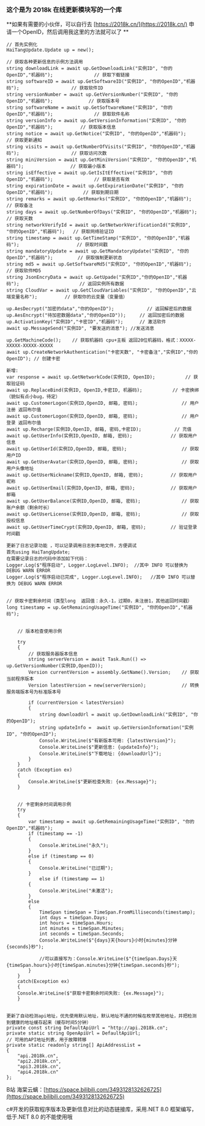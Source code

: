 ﻿### 这个是为 2018k 在线更新模块写的一个库
 **如果有需要的小伙伴，可以自行去 [https://2018k.cn/](https://2018k.cn/) 申请一个OpenID，然后调用我这里的方法就可以了	** 

    // 首先实例化
	HaiTangUpdate.Update up = new();
        
	// 获取各种更新信息的示例方法调用
	string downloadLink = await up.GetDownloadLink("实例ID", "你的OpenID","机器码");				// 获取下载链接
	string softwareID = await up.GetSoftwareID("实例ID", "你的OpenID","机器码");					// 获取软件ID
	string versionNumber = await up.GetVersionNumber("实例ID", "你的OpenID","机器码");				// 获取版本号
	string softwareName = await up.GetSoftwareName("实例ID", "你的OpenID","机器码");				// 获取软件名称
	string versionInfo = await up.GetVersionInformation("实例ID", "你的OpenID","机器码");			// 获取版本信息
	string notice = await up.GetNotice("实例ID", "你的OpenID","机器码");							// 获取更新通知
	string visits = await up.GetNumberOfVisits("实例ID", "你的OpenID","机器码");					// 获取访问次数
	string miniVersion = await up.GetMiniVersion("实例ID", "你的OpenID","机器码");					// 获取最小版本
	string isEffective = await up.GetIsItEffective("实例ID", "你的OpenID","机器码");				// 获取是否有效
	string expirationDate = await up.GetExpirationDate("实例ID", "你的OpenID","机器码");			// 获取到期日期
	string remarks = await up.GetRemarks("实例ID", "你的OpenID","机器码");							// 获取备注
	string days = await up.GetNumberOfDays("实例ID", "你的OpenID","机器码");						// 获取天数
	string networkVerifyId = await up.GetNetworkVerificationId("实例ID", "你的OpenID","机器码");	// 获取网络验证ID
	string timestamp = await up.GetTimeStamp("实例ID", "你的OpenID","机器码");						// 获取时间戳
	string mandatoryUpdate = await up.GetMandatoryUpdate("实例ID", "你的OpenID","机器码");			// 获取强制更新状态
	string md5 = await up.GetSoftwareMd5("实例ID", "你的OpenID","机器码");							// 获取软件MD5
	string JsonEncryData = await up.GetUpade("实例ID","你的OpenID","机器码");						// 返回实例所有数据
	string CloudVar = await up.GetCloudVariables("实例ID", "你的OpenID","云端变量名称");			// 获取你的云变量（变量值）

	up.AesDecrypt("加密的data","你的OpenID");			// 返回解密后的数据
	up.AesEncrypt("待加密数据data","你的OpenID"));		// 返回加密后的数据
	up.ActivationKey("实例ID","卡密ID","机器码");		// 激活软件
	await up.MessageSend("实例ID", "要发送的消息");	//发送消息

	up.GetMachineCode();	// 获取机器码 cpu+主板 返回20位机器码，格式：XXXXX-XXXXX-XXXXX-XXXXX
	await up.CreateNetworkAuthentication("卡密天数", "卡密备注","实例ID","你的OpenID");	// 创建卡密

	新增:
	var response = await up.GetNetworkCode(实例ID, OpenID);			// 获取验证码
	await up.ReplaceBind(实例ID, OpenID,卡密ID, 机器码);			// 卡密换绑（貌似有点小bug，待定）
	await up.CustomerLogon(实例ID,OpenID, 邮箱, 密码);				// 用户注册 返回布尔值
	await up.CustomerLogon(实例ID,OpenID, 邮箱, 密码);				// 用户登录 返回布尔值
	await up.Recharge(实例ID,OpenID, 邮箱, 密码,卡密ID);			// 充值
	await up.GetUserInfo(实例ID,OpenID, 邮箱, 密码);				// 获取用户信息
	await up.GetUserId(实例ID,OpenID, 邮箱, 密码);					// 获取用户ID
	await up.GetUserAvatar(实例ID,OpenID, 邮箱, 密码);				// 获取用户头像地址
	await up.GetUserNickname(实例ID,OpenID, 邮箱, 密码);			// 获取用户昵称
	await up.GetUserEmail(实例ID,OpenID, 邮箱, 密码);				// 获取用户邮箱
	await up.GetUserBalance(实例ID,OpenID, 邮箱, 密码);				// 获取账户余额（剩余时长）
	await up.GetUserLicense(实例ID,OpenID, 邮箱, 密码);				// 获取授权信息
	await up.GetUserTimeCrypt(实例ID,OpenID, 邮箱, 密码);			// 验证登录时间戳

	更新了日志记录功能 ，可以记录调用日志到本地文件，方便调试
	首先using HaiTangUpdate; 
	在需要记录日志的代码中添加如下代码：
	Logger.Log($"程序启动", Logger.LogLevel.INFO);	//其中 INFO 可以替换为 DEBUG WARN ERROR
	Logger.Log($"程序启动已完成", Logger.LogLevel.INFO);	//其中 INFO 可以替换为 DEBUG WARN ERROR


    // 获取卡密剩余时间（类型long  返回值：永久-1，过期0，未注册1，其他返回时间戳）
	long timestamp = up.GetRemainingUsageTime("实例ID", "你的OpenID","机器码");      
        

        // 版本检查使用示例
		
        try
        {
			// 获取服务器版本信息
			string serverVersion = await Task.Run(() => up.GetVersionNumber(实例ID,OpenID));
            Version currentVersion = assembly.GetName().Version;	// 获取当前程序版本
            Version latestVersion = new(serverVersion);				// 转换服务端版本号为标准版本号

            if (currentVersion < latestVersion)
            {
                string downloadUrl = await up.GetDownloadLink("实例ID", "你的OpenID");
                string updateInfo =  await up.GetVersionInformation("实例ID", "你的OpenID");
                Console.WriteLine($"有新版本可用: {latestVersion}");
                Console.WriteLine($"更新信息: {updateInfo}");
                Console.WriteLine($"下载地址: {downloadUrl}");
            }
        }
        catch (Exception ex)
        {
            Console.WriteLine($"更新检查失败: {ex.Message}");
        }
        
        
        // 卡密剩余时间调用示例
        try
        {
			var timestamp = await up.GetRemainingUsageTime("实例ID", "你的OpenID","机器码");
			if (timestamp == -1)
			{
				Console.WriteLine("永久");
			}
			else if (timestamp == 0)
			{
				Console.WriteLine("已过期");
			}
				else if (timestamp == 1)
			{
				Console.WriteLine("未激活");
			}
			else
			{
				TimeSpan timeSpan = TimeSpan.FromMilliseconds(timestamp);
				int days = timeSpan.Days;
				int hours = timeSpan.Hours;
				int minutes = timeSpan.Minutes;
				int seconds = timeSpan.Seconds;
				Console.WriteLine($"{days}天{hours}小时{minutes}分钟{seconds}秒");
				
				//可以直接写为：Console.WriteLine($"{timeSpan.Days}天{timeSpan.hours}小时{timeSpan.minutes}分钟{timeSpan.seconds}秒");
			}
        }
        catch(Exception ex)
        {
        Console.WriteLine($"获取卡密剩余时间失败: {ex.Message}");
        }
        

	更新了自动检测api地址，优先使用默认地址，默认地址不通的时候在枚举其他地址，并把检测到健康的地址缓存起来（缓存时间5分钟）
	private const string DefaultApiUrl = "http://api.2018k.cn";
	private static string OpenApiUrl = DefaultApiUrl;
	// 可用的API地址列表，用于故障转移
	private static readonly string[] ApiAddressList =
	{
		"api.2018k.cn",
		"api2.2018k.cn",
		"api3.2018k.cn",
		"api4.2018k.cn"
	};

	


B站 海棠云螭：[https://space.bilibili.com/3493128132626725](https://space.bilibili.com/3493128132626725)

c#开发的获取程序版本及更新信息对比的动态链接库，采用.NET 8.0 框架编写，低于.NET 8.0 的不能使用哦